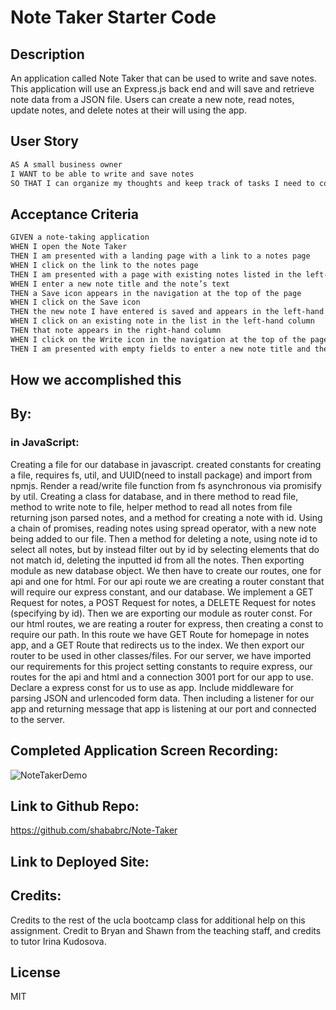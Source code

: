# Note Taker Starter Code

## Description
An application called Note Taker that can be used to write and save notes. This application will use an Express.js back end and will save and retrieve note data from a JSON file. Users can create a new note, read notes, update notes, and delete notes at their will using the app.


## User Story
```md
AS A small business owner
I WANT to be able to write and save notes
SO THAT I can organize my thoughts and keep track of tasks I need to complete
```

## Acceptance Criteria
```md
GIVEN a note-taking application
WHEN I open the Note Taker
THEN I am presented with a landing page with a link to a notes page
WHEN I click on the link to the notes page
THEN I am presented with a page with existing notes listed in the left-hand column, plus empty fields to enter a new note title and the note’s text in the right-hand column
WHEN I enter a new note title and the note’s text
THEN a Save icon appears in the navigation at the top of the page
WHEN I click on the Save icon
THEN the new note I have entered is saved and appears in the left-hand column with the other existing notes
WHEN I click on an existing note in the list in the left-hand column
THEN that note appears in the right-hand column
WHEN I click on the Write icon in the navigation at the top of the page
THEN I am presented with empty fields to enter a new note title and the note’s text in the right-hand column
```

## How we accomplished this

## By: 

### in JavaScript:

Creating a file for our database in javascript. created constants for creating a file, requires fs, util, and UUID(need to install package)
and import from npmjs.
Render a read/write file function from fs asynchronous
via promisify by util.
Creating a class for database, and in there method to read file, method to write note to file, helper method to read all notes from file returning json parsed notes, and a method for creating a note with id.
Using a chain of promises, reading notes using spread operator, with
a new note being added to our file.
Then a method for deleting a note, using note id to select all notes, but by instead filter out by id by selecting elements that
do not match id, deleting the inputted id from all the notes.
Then exporting module as new database object.
We then have to create our routes, one for api and one for html.
For our api route we are creating a router constant that 
will require our express constant, and our database.
We implement a GET Request for notes, a POST Request for notes, 
a DELETE Request for notes (specifying by id).
Then we are exporting our module as router const.
For our html routes, we are reating a router for express, then creating a const to require our path.
In this route we have GET Route for homepage in notes app, and a 
GET Route that redirects us to the index. 
We then export our router to be used in other classes/files.
For our server, we have imported our requirements for this project
setting constants to require express, our routes for the api and html 
and a connection 3001 port for our app to use. 
Declare a express const for us to use as app. 
Include middleware for parsing JSON and urlencoded form data.
Then including a listener for our app and returning message that app is listening at our port and connected to the server.


## Completed Application Screen Recording:
![NoteTakerDemo](./notesappdemo.gif) 


## Link to Github Repo:

https://github.com/shababrc/Note-Taker

## Link to Deployed Site:

## Credits:
Credits to the rest of the ucla bootcamp class for additional help on this assignment. Credit to Bryan and Shawn from the teaching staff, and credits to tutor Irina Kudosova.

## License
MIT

